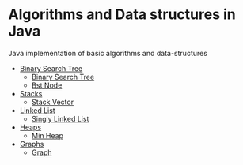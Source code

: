 # Algorithms and Data structures in Java
Java implementation of basic algorithms and data-structures

<ul>
  <li><a href="https://github.com/deepak-karkala/algorithms_datastructure_in_java/tree/master/src/main/java/binary_search_trees">Binary Search Tree</a>
    <ul>
      <li><a href="https://github.com/deepak-karkala/algorithms_datastructure_in_java/tree/master/src/main/java/binary_search_trees/BinarySearchTree.java">Binary Search Tree</a></li>
      <li><a href="https://github.com/deepak-karkala/algorithms_datastructure_in_java/tree/master/src/main/java/binary_search_trees/BstNode.java">Bst Node</a></li>
    </ul>
  </li>
  
  <li><a href="https://github.com/deepak-karkala/algorithms_datastructure_in_java/tree/master/src/main/java/stacks">Stacks</a>
    <ul>
      <li><a href="https://github.com/deepak-karkala/algorithms_datastructure_in_java/tree/master/src/main/java/stacks/StackVector.java">Stack Vector</a></li>
    </ul>
  </li>
  
  <li><a href="https://github.com/deepak-karkala/algorithms_datastructure_in_java/tree/master/src/main/java/linked_lists">Linked List</a>
    <ul>
      <li><a href="https://github.com/deepak-karkala/algorithms_datastructure_in_java/tree/master/src/main/java/linked_lists/SinglyLinkedList.java">Singly Linked List</a></li>
    </ul>
  </li>
  
  <li><a href="https://github.com/deepak-karkala/algorithms_datastructure_in_java/tree/master/src/main/java/heaps">Heaps</a>
    <ul>
      <li><a href="https://github.com/deepak-karkala/algorithms_datastructure_in_java/tree/master/src/main/java/heaps/MinHeap.java">Min Heap</a></li>
    </ul>
  </li>
  
  <li><a href="https://github.com/deepak-karkala/algorithms_datastructure_in_java/tree/master/src/main/java/graphs">Graphs</a>
    <ul>
      <li><a href="https://github.com/deepak-karkala/algorithms_datastructure_in_java/tree/master/src/main/java/graphs/Graph.java">Graph</a></li>
    </ul>
  </li>
  
</ul>
